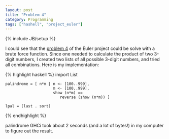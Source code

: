 ```yaml
---
layout: post
title: "Problem 4"
category: Programming
tags: ["hashell", "project_euler"]
---
```

{% include JB/setup %}

I could see that the [problem 4](http://projecteuler.net/index.php?section=problems&id=4) of the Euler
project could be solve with a brute force function. Since one needed to
calculate the product of two 3-digit numbers, I created two lists of all
possible 3-digit numbers, and tried all combinations. Here is my
implementation:

{% highlight haskell %}
    import List

    palindrome = [ n*m | n <- [100..999],
                         m <- [100..999],
                         show (n*m) ==
                            reverse (show (n*m)) ]

    lpal = (last . sort)
{% endhighlight %}

palindrome GHCi took about 2 seconds (and a lot of bytes!) in my computer to
figure out the result.

